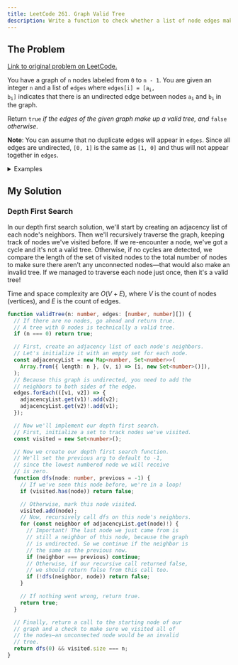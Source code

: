 ```yaml
---
title: LeetCode 261. Graph Valid Tree
description: Write a function to check whether a list of node edges make up a valid tree.
---
```


## The Problem

[Link to original problem on LeetCode.](https://leetcode.com/problems/graph-valid-tree/)

You have a graph of `n` nodes labeled from `0` to `n - 1`. You are given an integer `n` and a list of `edges` where <code>edges[i] = [a<sub>i</sub>, b<sub>i</sub>]</code> indicates that there is an undirected edge between nodes <code>a<sub>i</sub></code> and <code>b<sub>i</sub></code> in the graph.

Return `true` _if the edges of the given graph make up a valid tree, and_ `false` _otherwise_.

**Note**: You can assume that no duplicate edges will appear in `edges`. Since all edges are undirected, `[0, 1]` is the same as `[1, 0]` and thus will not appear together in `edges`.

<details>
<summary>Examples</summary>

Example 1

```
Input: n = 5 edges = [[0, 1], [0, 2], [0, 3], [1, 4]]
Output: true.
```

Example 2:

```
Input: n = 5 edges = [[0, 1], [1, 2], [2, 3], [1, 3], [1, 4]]
Output: false.
```
</details>

## My Solution

### Depth First Search

In our depth first search solution, we'll start by creating an adjacency list of each node's neighbors. Then we'll recursively traverse the graph, keeping track of nodes we've visited before. If we re-encounter a node, we've got a cycle and it's not a valid tree. Otherwise, if no cycles are detected, we compare the length of the set of visited nodes to the total number of nodes to make sure there aren't any unconnected nodes—that would also make an invalid tree. If we managed to traverse each node just once, then it's a valid tree!

Time and space complexity are $O(V + E)$, where $V$ is the count of nodes (vertices), and $E$ is the count of edges.

```typescript
function validTree(n: number, edges: [number, number][]) {
  // If there are no nodes, go ahead and return true.
  // A tree with 0 nodes is technically a valid tree.
  if (n === 0) return true;

  // First, create an adjacency list of each node's neighbors.
  // Let's initialize it with an empty set for each node.
  const adjacencyList = new Map<number, Set<number>>(
    Array.from({ length: n }, (v, i) => [i, new Set<number>()]),
  );
  // Because this graph is undirected, you need to add the
  // neighbors to both sides of the edge.
  edges.forEach(([v1, v2]) => {
    adjacencyList.get(v1)!.add(v2);
    adjacencyList.get(v2)!.add(v1);
  });

  // Now we'll implement our depth first search.
  // First, initialize a set to track nodes we've visited.
  const visited = new Set<number>();

  // Now we create our depth first search function.
  // We'll set the previous arg to default to -1,
  // since the lowest numbered node we will receive
  // is zero.
  function dfs(node: number, previous = -1) {
    // If we've seen this node before, we're in a loop!
    if (visited.has(node)) return false;

    // Otherwise, mark this node visited.
    visited.add(node);
    // Now, recursively call dfs on this node's neighbors.
    for (const neighbor of adjacencyList.get(node)!) {
      // Important! The last node we just came from is
      // still a neighbor of this node, because the graph
      // is undirected. So we continue if the neighbor is
      // the same as the previous now.
      if (neighbor === previous) continue;
      // Otherwise, if our recursive call returned false,
      // we should return false from this call too.
      if (!dfs(neighbor, node)) return false;
    }

    // If nothing went wrong, return true.
    return true;
  }

  // Finally, return a call to the starting node of our
  // graph and a check to make sure we visited all of
  // the nodes—an unconnected node would be an invalid
  // tree.
  return dfs(0) && visited.size === n;
}
```
